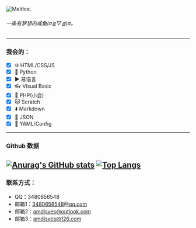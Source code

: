 ![MeltIce.](https://www.freeimg.cn/i/2024/10/01/66fbaca74d620.webp)
                                
###### 一条有梦想的咸鱼(σ≧︎▽︎≦︎)σ。
---
### 我会的：
- [x] 🌐 HTML/CSS/JS
- [x] 🐍 Python
- [x] ▶️ 易语言
- [x] 👓 Visual Basic
- [x] 🐘 PHP(小会)
- [x] 🐱 Scratch
- [x] ⬇️ Markdown
- [x] 📜 JSON
- [x] 📖 YAML/Config
---
### Github 数据
[![Anurag's GitHub stats](https://github-readme-stats.vercel.app/api?username=AMDISYES)](https://github.com/anuraghazra/github-readme-stats)
[![Top Langs](https://github-readme-stats.vercel.app/api/top-langs/?username=AMDISYES)](https://github.com/anuraghazra/github-readme-stats)
---
### 联系方式：
- QQ：3480656548
- 邮箱1：3480656548@qq.com
- 邮箱2：amdisyes@outlook.com
- 邮箱3：amdisyes@126.com
